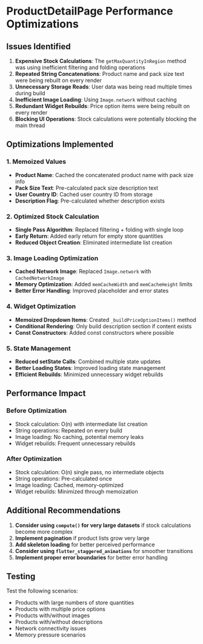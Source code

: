 # ProductDetailPage Performance Optimizations

## Issues Identified

1. **Expensive Stock Calculations**: The `getMaxQuantityInRegion` method was using inefficient filtering and folding operations
2. **Repeated String Concatenations**: Product name and pack size text were being rebuilt on every render
3. **Unnecessary Storage Reads**: User data was being read multiple times during build
4. **Inefficient Image Loading**: Using `Image.network` without caching
5. **Redundant Widget Rebuilds**: Price option items were being rebuilt on every render
6. **Blocking UI Operations**: Stock calculations were potentially blocking the main thread

## Optimizations Implemented

### 1. Memoized Values
- **Product Name**: Cached the concatenated product name with pack size info
- **Pack Size Text**: Pre-calculated pack size description text
- **User Country ID**: Cached user country ID from storage
- **Description Flag**: Pre-calculated whether description exists

### 2. Optimized Stock Calculation
- **Single Pass Algorithm**: Replaced filtering + folding with single loop
- **Early Return**: Added early return for empty store quantities
- **Reduced Object Creation**: Eliminated intermediate list creation

### 3. Image Loading Optimization
- **Cached Network Image**: Replaced `Image.network` with `CachedNetworkImage`
- **Memory Optimization**: Added `memCacheWidth` and `memCacheHeight` limits
- **Better Error Handling**: Improved placeholder and error states

### 4. Widget Optimization
- **Memoized Dropdown Items**: Created `_buildPriceOptionItems()` method
- **Conditional Rendering**: Only build description section if content exists
- **Const Constructors**: Added const constructors where possible

### 5. State Management
- **Reduced setState Calls**: Combined multiple state updates
- **Better Loading States**: Improved loading state management
- **Efficient Rebuilds**: Minimized unnecessary widget rebuilds

## Performance Impact

### Before Optimization
- Stock calculation: O(n) with intermediate list creation
- String operations: Repeated on every build
- Image loading: No caching, potential memory leaks
- Widget rebuilds: Frequent unnecessary rebuilds

### After Optimization
- Stock calculation: O(n) single pass, no intermediate objects
- String operations: Pre-calculated once
- Image loading: Cached, memory-optimized
- Widget rebuilds: Minimized through memoization

## Additional Recommendations

1. **Consider using `compute()` for very large datasets** if stock calculations become more complex
2. **Implement pagination** if product lists grow very large
3. **Add skeleton loading** for better perceived performance
4. **Consider using `flutter_staggered_animations`** for smoother transitions
5. **Implement proper error boundaries** for better error handling

## Testing

Test the following scenarios:
- Products with large numbers of store quantities
- Products with multiple price options
- Products with/without images
- Products with/without descriptions
- Network connectivity issues
- Memory pressure scenarios 